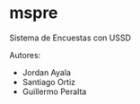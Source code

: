 # mspre
Sistema de Encuestas con USSD

Autores:
- Jordan Ayala
- Santiago Ortiz
- Guillermo Peralta
